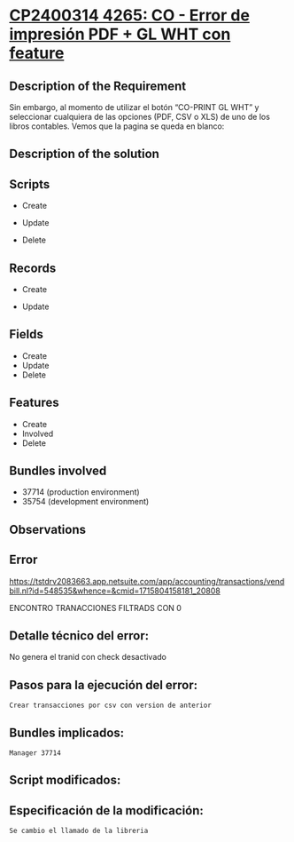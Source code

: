 
# [CP2400314    4265: CO - Error de impresión PDF + GL WHT con feature](https://docs.google.com/document/d/12uIMF_EN3Tfa4DdkY0WSw3XncpxT0Yt-xFQSuL9hlP0/edit)


## Description of the Requirement

Sin embargo, al momento de utilizar el botón “CO-PRINT GL WHT” y seleccionar cualquiera de las opciones (PDF, CSV o XLS) de uno de los libros contables. Vemos que la pagina se queda en blanco:


## Description of the solution


## Scripts
+ Create

+ Update
    
+ Delete

## Records
+ Create
   
+ Update
    
## Fields
+ Create
+ Update 
+ Delete

## Features
+ Create
+ Involved
+ Delete

## Bundles involved
+ 37714 (production environment)
+ 35754 (development environment)

## Observations
 

## Error




https://tstdrv2083663.app.netsuite.com/app/accounting/transactions/vendbill.nl?id=548535&whence=&cmid=1715804158181_20808





ENCONTRO TRANACCIONES FILTRADS CON 0


## Detalle técnico del error:
   No genera el tranid con check desactivado


## Pasos para la ejecución del error:
    Crear transacciones por csv con version de anterior
## Bundles implicados:
    Manager 37714 
## Script modificados:

## Especificación de la modificación:
    Se cambio el llamado de la libreria
